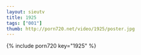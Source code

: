 ```yaml
--- 
layout: sieutv
title: 1925
tags: ["001"]
thumb: http://porn720.net/video/1925/poster.jpg
---
```

{% include porn720 key="1925" %} 

